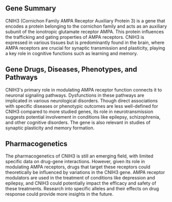 ## Gene Summary
CNIH3 (Cornichon Family AMPA Receptor Auxiliary Protein 3) is a gene that encodes a protein belonging to the cornichon family and acts as an auxiliary subunit of the ionotropic glutamate receptor AMPA. This protein influences the trafficking and gating properties of AMPA receptors. CNIH3 is expressed in various tissues but is predominantly found in the brain, where AMPA receptors are crucial for synaptic transmission and plasticity, playing a key role in cognitive functions such as learning and memory.

## Gene Drugs, Diseases, Phenotypes, and Pathways
CNIH3's primary role in modulating AMPA receptor function connects it to neuronal signaling pathways. Dysfunctions in these pathways are implicated in various neurological disorders. Though direct associations with specific diseases or phenotypic outcomes are less well-defined for CNIH3 compared to more studied genes, its role in neurotransmission suggests potential involvement in conditions like epilepsy, schizophrenia, and other cognitive disorders. The gene is also relevant in studies of synaptic plasticity and memory formation.

## Pharmacogenetics
The pharmacogenetics of CNIH3 is still an emerging field, with limited specific data on drug-gene interactions. However, given its role in modulating AMPA receptors, drugs that target these receptors could theoretically be influenced by variations in the CNIH3 gene. AMPA receptor modulators are used in the treatment of conditions like depression and epilepsy, and CNIH3 could potentially impact the efficacy and safety of these treatments. Research into specific alleles and their effects on drug response could provide more insights in the future.